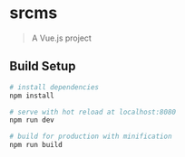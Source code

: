 # srcms

> A Vue.js project

## Build Setup

``` bash
# install dependencies
npm install

# serve with hot reload at localhost:8080
npm run dev

# build for production with minification
npm run build


